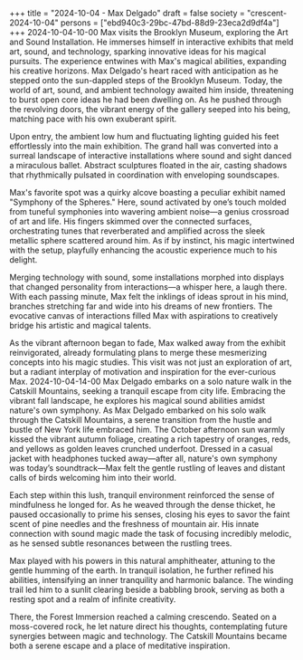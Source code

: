 +++
title = "2024-10-04 - Max Delgado"
draft = false
society = "crescent-2024-10-04"
persons = ["ebd940c3-29bc-47bd-88d9-23eca2d9df4a"]
+++
2024-10-04-10-00
Max visits the Brooklyn Museum, exploring the Art and Sound Installation. He immerses himself in interactive exhibits that meld art, sound, and technology, sparking innovative ideas for his magical pursuits. The experience entwines with Max's magical abilities, expanding his creative horizons.
Max Delgado's heart raced with anticipation as he stepped onto the sun-dappled steps of the Brooklyn Museum. Today, the world of art, sound, and ambient technology awaited him inside, threatening to burst open core ideas he had been dwelling on. As he pushed through the revolving doors, the vibrant energy of the gallery seeped into his being, matching pace with his own exuberant spirit.

Upon entry, the ambient low hum and fluctuating lighting guided his feet effortlessly into the main exhibition. The grand hall was converted into a surreal landscape of interactive installations where sound and sight danced a miraculous ballet. Abstract sculptures floated in the air, casting shadows that rhythmically pulsated in coordination with enveloping soundscapes.

Max's favorite spot was a quirky alcove boasting a peculiar exhibit named "Symphony of the Spheres." Here, sound activated by one’s touch molded from tuneful symphonies into wavering ambient noise—a genius crossroad of art and life. His fingers skimmed over the connected surfaces, orchestrating tunes that reverberated and amplified across the sleek metallic sphere scattered around him. As if by instinct, his magic intertwined with the setup, playfully enhancing the acoustic experience much to his delight.

Merging technology with sound, some installations morphed into displays that changed personality from interactions—a whisper here, a laugh there. With each passing minute, Max felt the inklings of ideas sprout in his mind, branches stretching far and wide into his dreams of new frontiers. The evocative canvas of interactions filled Max with aspirations to creatively bridge his artistic and magical talents.

As the vibrant afternoon began to fade, Max walked away from the exhibit reinvigorated, already formulating plans to merge these mesmerizing concepts into his magic studies. This visit was not just an exploration of art, but a radiant interplay of motivation and inspiration for the ever-curious Max.
2024-10-04-14-00
Max Delgado embarks on a solo nature walk in the Catskill Mountains, seeking a tranquil escape from city life. Embracing the vibrant fall landscape, he explores his magical sound abilities amidst nature's own symphony.
As Max Delgado embarked on his solo walk through the Catskill Mountains, a serene transition from the hustle and bustle of New York life embraced him. The October afternoon sun warmly kissed the vibrant autumn foliage, creating a rich tapestry of oranges, reds, and yellows as golden leaves crunched underfoot. Dressed in a casual jacket with headphones tucked away—after all, nature's own symphony was today’s soundtrack—Max felt the gentle rustling of leaves and distant calls of birds welcoming him into their world.

Each step within this lush, tranquil environment reinforced the sense of mindfulness he longed for. As he weaved through the dense thicket, he paused occasionally to prime his senses, closing his eyes to savor the faint scent of pine needles and the freshness of mountain air. His innate connection with sound magic made the task of focusing incredibly melodic, as he sensed subtle resonances between the rustling trees.

Max played with his powers in this natural amphitheater, attuning to the gentle humming of the earth. In tranquil isolation, he further refined his abilities, intensifying an inner tranquility and harmonic balance. The winding trail led him to a sunlit clearing beside a babbling brook, serving as both a resting spot and a realm of infinite creativity. 

There, the Forest Immersion reached a calming crescendo. Seated on a moss-covered rock, he let nature direct his thoughts, contemplating future synergies between magic and technology. The Catskill Mountains became both a serene escape and a place of meditative inspiration.
